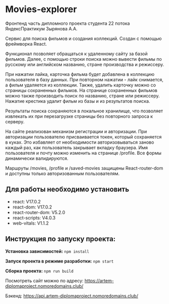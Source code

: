 # Movies-explorer

Фронтенд часть дипломного проекта студента 22 потока ЯндексПрактикум Зырянова А.А.

Сервис для поиска фильмов и создания коллекций. Создан с помощью фреймворка React.

Функционал позволяет обращаться к удаленному сайту за базой фильмов. Далее, с помощью строки поиска можно вывести фильмы по русскому или английском названию, стране производства и режиссеру.

При нажатии лайка, карточка фильма будет добавлена в коллекцию пользователя в базу данных. При повторном нажатии - лайк снимается, а фильм удаляется из коллекции. Также, удалить карточку можно со страницы сохраненных фильмов. На странице сохраненных фильмов можно также производить поиск по названию, стране или режиссеру. Нажатие крестика удалит фильм из базы и из результатов поиска.

Результаты поиска сохраняются в локальное хранилище, что позволяет извлекать их при перезагрузке страницы без повторного запроса к серверу.

На сайте реализован механизм регистрации и авторизации. При авторизации пользователю присваивается токен, который сохраняется в куках. Это избавляет от необходимости авторизовываться заново каждый раз, как пользователь закрывает вкладку браузера. Имя пользователя и почту можно изменить на странице /profile. Все формы динамически валидируются.

Маршруты /movies, /profile и /saved-movies защищены React-router-dom и доступны только авторизованным пользователям.

## Для работы необходимо установить 

* react: V17.0.2
* react-dom: V17.0.2
* react-router-dom: V5.2.0
* react-scripts: V4.0.3
* web-vitals: V1.1.2

## Инструкция по запуску проекта:

__Установка зависимостей:__ ```npm install```

__Запуск проекта в режиме разработки:__ ```npm start```

__Сборка проекта:__ ```npm run build```

Посмотреть сайт можно по адресу:
 https://artem-diplomaproject.nomoredomains.club/

Бэкенд:
https://api.artem-diplomaproject.nomoredomains.club/
